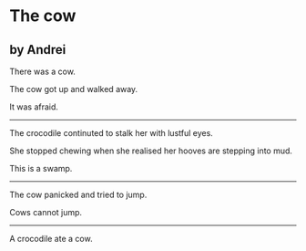 # The cow
## by Andrei

There was a cow.

The cow got up and walked away.

It was afraid.

---

The crocodile continuted to stalk her with lustful eyes.

She stopped chewing when she realised her hooves are stepping into mud.

This is a swamp.

---

The cow panicked and tried to jump.

Cows cannot jump.

---

A crocodile ate a cow.
